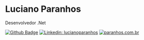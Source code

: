 # Luciano Paranhos

Desenvolvedor .Net 


[![Github Badge](https://img.shields.io/badge/-Github-000?style=flat-square&logo=Github&logoColor=white&link=https://github.com/lucianoparanhos)](https://github.com/lucianoparanhos)
[![Linkedin: lucianoparanhos](https://img.shields.io/badge/-lucianoparanhos-blue?style=flat-square&logo=Linkedin&logoColor=white&link=https://www.linkedin.com/in/lucianoparanhos/)](https://www.linkedin.com/in/lucianoparanhos/)
[![paranhos.com.br](https://img.shields.io/badge/Website-46a2f1.svg?&style=flat-square&logo=Google-Chrome&logoColor=white&link=https://paranhos.com.br/)](https://paranhos.com.br/)
